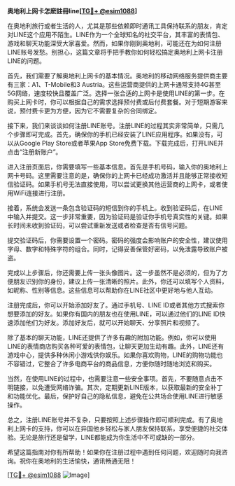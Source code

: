 **奥地利上网卡怎麽註冊line[[TG💪+ @esim1088](https://t.me/s/esim1088)]**

在奥地利旅行或者生活的人，尤其是那些依赖即时通讯工具保持联系的朋友，肯定对LINE这个应用不陌生。LINE作为一个全球知名的社交平台，其丰富的表情包、游戏和聊天功能深受大家喜爱。然而，如果你刚到奥地利，可能还在为如何注册LINE账号发愁。别担心，这篇文章将手把手教你如何轻松搞定奥地利上网卡注册LINE的问题。

首先，我们需要了解奥地利上网卡的基本情况。奥地利的移动网络服务提供商主要有三家：A1、T-Mobile和3 Austria。这些运营商提供的上网卡通常支持4G甚至5G网络，速度较快且覆盖广泛。选择一张合适的上网卡是使用LINE的第一步。在购买上网卡时，你可以根据自己的需求选择预付费或后付费套餐。对于短期游客来说，预付费卡更为方便，因为它不需要复杂的合同绑定。

接下来，我们来谈谈如何注册LINE账号。注册LINE的过程其实非常简单，只需几个步骤即可完成。首先，确保你的手机已经安装了LINE应用程序。如果没有，可以从Google Play Store或者苹果App Store免费下载。下载完成后，打开LINE并点击“注册新账户”。

进入注册页面后，你需要填写一些基本信息。首先是手机号码，输入你的奥地利上网卡号码。这里需要注意的是，确保你的上网卡已经成功激活并且能够正常接收短信验证码。如果手机号无法直接使用，可以尝试更换其他运营商的上网卡，或者使用WiFi连接进行注册。

接着，系统会发送一条包含验证码的短信到你的手机上。收到验证码后，在LINE中输入并提交。这一步非常重要，因为验证码是验证你手机号真实性的关键。如果长时间未收到验证码，可以尝试重新发送或者检查是否有信号问题。

提交验证码后，你需要设置一个密码。密码的强度会影响账户的安全性，建议使用字母、数字和特殊字符的组合。同时，记得妥善保管好密码，以免泄露导致账户被盗。

完成以上步骤后，你还需要上传一张头像图片。这一步虽然不是必须的，但为了方便朋友识别你的身份，建议上传一张清晰的照片。此外，你还可以填写个人资料，如昵称、性别等信息。这些信息可以帮助你在LINE社区中更好地与他人互动。

注册完成后，你可以开始添加好友了。通过手机号、LINE ID或者其他方式搜索你想要添加的好友。如果你有国内的朋友也在使用LINE，可以通过他们的LINE ID快速添加他们为好友。添加好友后，就可以开始聊天、分享照片和视频了。

除了基本的聊天功能，LINE还提供了许多有趣的附加功能。例如，你可以使用LINE的表情商店购买各种可爱的表情包，让聊天更加生动有趣。此外，LINE还有游戏中心，提供多种休闲小游戏供你娱乐。如果你喜欢购物，LINE的购物功能也不容错过，它整合了许多电商平台的商品信息，方便你随时随地浏览和购买。

当然，在使用LINE的过程中，也需要注意一些安全事项。首先，不要随意点击不明链接，以免遭受网络诈骗。其次，定期更新LINE版本，以获取最新的安全补丁和功能优化。最后，保护好自己的隐私信息，避免在公共场合使用LINE进行敏感操作。

总之，注册LINE账号并不复杂，只要按照上述步骤操作即可顺利完成。有了奥地利上网卡的支持，你可以在异国他乡轻松与家人朋友保持联系，享受便捷的社交体验。无论是旅行还是留学，LINE都能成为你生活中不可或缺的一部分。

希望这篇指南对你有所帮助！如果你在注册过程中遇到任何问题，欢迎随时向我咨询。祝你在奥地利的生活愉快，通讯畅通无阻！

[[TG💪+ @esim1088](https://t.me/s/esim1088) ![Image](https://i.postimg.cc/4NQfJmqS/Snipaste-2025-05-13-00-14-12.png)]